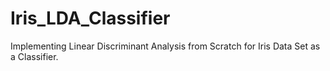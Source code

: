 # Iris_LDA_Classifier
Implementing Linear Discriminant Analysis  from Scratch for Iris Data Set as a Classifier.
